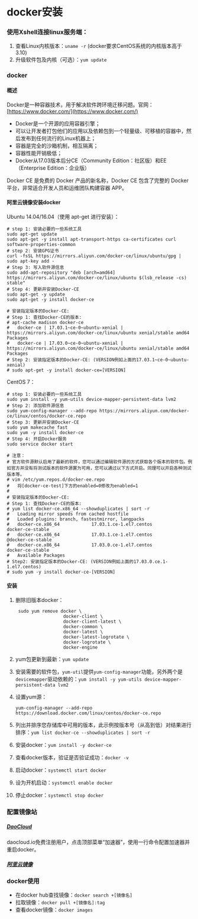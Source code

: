 # docker安装

### 使用Xshell连接linux服务端：

1. 查看Linux内核版本：`uname -r` (docker要求CentOS系统的内核版本高于3.10)
2. 升级软件包及内核（可选）：`yum update`

### docker

#### 概述

Docker是一种容器技术，用于解决软件跨环境迁移问题。官网：[https://www.docker.com/](https://www.docker.com/)

- Docker是一个开源的应用容器引擎；
- 可以让开发者打包他们的应用以及依赖包到一个轻量级、可移植的容器中，然后发布到任何流行的Linux机器上；
- 容器是完全的沙箱机制，相互隔离；
- 容器性能开销极低；
- Docker从17.03版本后分CE（Community Edition：社区版）和EE（Enterprise Edition：企业版）

Docker CE 是免费的 Docker 产品的新名称，Docker CE 包含了完整的 Docker 平台，非常适合开发人员和运维团队构建容器 APP。

#### 阿里云镜像安装docker

Ubuntu 14.04/16.04（使用 apt-get 进行安装）：

```
# step 1: 安装必要的一些系统工具
sudo apt-get update
sudo apt-get -y install apt-transport-https ca-certificates curl software-properties-common
# step 2: 安装GPG证书
curl -fsSL https://mirrors.aliyun.com/docker-ce/linux/ubuntu/gpg | sudo apt-key add -
# Step 3: 写入软件源信息
sudo add-apt-repository "deb [arch=amd64] https://mirrors.aliyun.com/docker-ce/linux/ubuntu $(lsb_release -cs) stable"
# Step 4: 更新并安装Docker-CE
sudo apt-get -y update
sudo apt-get -y install docker-ce

# 安装指定版本的Docker-CE:
# Step 1: 查找Docker-CE的版本:
# apt-cache madison docker-ce
#   docker-ce | 17.03.1~ce-0~ubuntu-xenial | https://mirrors.aliyun.com/docker-ce/linux/ubuntu xenial/stable amd64 Packages
#   docker-ce | 17.03.0~ce-0~ubuntu-xenial | https://mirrors.aliyun.com/docker-ce/linux/ubuntu xenial/stable amd64 Packages
# Step 2: 安装指定版本的Docker-CE: (VERSION例如上面的17.03.1~ce-0~ubuntu-xenial)
# sudo apt-get -y install docker-ce=[VERSION]
```



CentOS 7：

```
# step 1: 安装必要的一些系统工具
sudo yum install -y yum-utils device-mapper-persistent-data lvm2
# Step 2: 添加软件源信息
sudo yum-config-manager --add-repo https://mirrors.aliyun.com/docker-ce/linux/centos/docker-ce.repo
# Step 3: 更新并安装Docker-CE
sudo yum makecache fast
sudo yum -y install docker-ce
# Step 4: 开启Docker服务
sudo service docker start

# 注意：
# 官方软件源默认启用了最新的软件，您可以通过编辑软件源的方式获取各个版本的软件包。例如官方并没有将测试版本的软件源置为可用，您可以通过以下方式开启。同理可以开启各种测试版本等。
# vim /etc/yum.repos.d/docker-ee.repo
#   将[docker-ce-test]下方的enabled=0修改为enabled=1
#
# 安装指定版本的Docker-CE:
# Step 1: 查找Docker-CE的版本:
# yum list docker-ce.x86_64 --showduplicates | sort -r
#   Loading mirror speeds from cached hostfile
#   Loaded plugins: branch, fastestmirror, langpacks
#   docker-ce.x86_64            17.03.1.ce-1.el7.centos            docker-ce-stable
#   docker-ce.x86_64            17.03.1.ce-1.el7.centos            @docker-ce-stable
#   docker-ce.x86_64            17.03.0.ce-1.el7.centos            docker-ce-stable
#   Available Packages
# Step2: 安装指定版本的Docker-CE: (VERSION例如上面的17.03.0.ce.1-1.el7.centos)
# sudo yum -y install docker-ce-[VERSION]
```

#### 安装

1. 删除旧版本docker：

   ```
    sudo yum remove docker \
                     docker-client \
                     docker-client-latest \
                     docker-common \
                     docker-latest \
                     docker-latest-logrotate \
                     docker-logrotate \
                     docker-engine
   ```

2. yum包更新到最新：`yum update`

3. 安装需要的软件包，`yum-util`提供`yum-config-manager`功能，另外两个是`devicemapper`驱动依赖的：`yum install -y yum-utils device-mapper-persistent-data lvm2`

4. 设置yum源：

   `yum-config-manager --add-repo https://download.docker.com/linux/centos/docker-ce.repo`

5. 列出并排序您存储库中可用的版本，此示例按版本号（从高到低）对结果进行排序：`yum list docker-ce --showduplicates | sort -r`

6. 安装docker：`yum install -y docker-ce`

7. 查看docker版本，验证是否验证成功：`docker -v`

8. 启动docker：`systemctl start docker`

9. 设为开机启动：`systemctl enable docker`

10. 停止docker：`systemctl stop docker`

### 配置镜像站

##### [DaoCloud](https://dashboard.daocloud.io) 

daocloud.io免费注册用户，点击顶部菜单“加速器”，使用一行命令配置加速器并重启docker。

##### [阿里云镜像](https://cr.console.aliyun.com/cn-hangzhou/instances/mirrors)

### docker使用

- 在docker hub查找镜像：`docker search +[镜像名]` 
- 拉取镜像：`docker pull +[镜像名]:tag`
- 查看docker镜像：`docker images`

